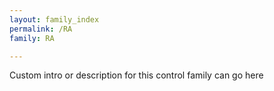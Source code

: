 ```yaml
---
layout: family_index
permalink: /RA
family: RA

---
```

Custom intro or description for this control family can go here